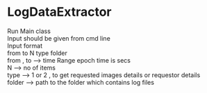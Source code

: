 # LogDataExtractor
Run Main class   
Input should be given from cmd line   
Input format   
from to N type folder    
from , to --> time Range epoch time is secs     
N --> no of items     
type --> 1 or 2 , to get requested images details or requestor details     
folder --> path to the folder which contains log files     
